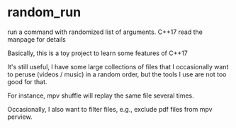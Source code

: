 # random_run
run a command with randomized list of arguments. C++17
read the manpage for details

Basically, this is a toy project to learn some features of C++17

It's still useful, I have some large collections of files that I occasionally want to peruse
(videos / music) in a random order, but the tools I use are not too good for that.

For instance, mpv shuffle will replay the same file several times.

Occasionally, I also want to filter files, e.g., exclude pdf files from mpv perview.
